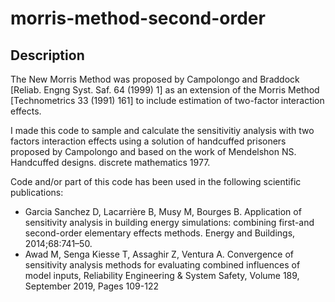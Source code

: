 # morris-method-second-order

## Description
The New Morris Method was proposed by Campolongo and Braddock [Reliab. Engng Syst. Saf. 64 (1999) 1] as an extension of the Morris Method [Technometrics 33 (1991) 161] to include estimation of two-factor interaction effects.

I made this code to sample and calculate the sensitivitiy analysis with two factors interaction effects using a solution of handcuffed prisoners proposed by Campolongo and based on the work of Mendelshon NS. Handcuffed designs. discrete mathematics 1977.

Code and/or part of this code has been used in the following scientific publications:

- Garcia Sanchez D, Lacarrière B, Musy M, Bourges B. Application of sensitivity analysis in building energy simulations: combining first-and second-order elementary effects methods. Energy and Buildings, 2014;68:741–50.
- Awad M, Senga Kiesse T, Assaghir Z, Ventura A. Convergence of sensitivity analysis methods for evaluating combined influences of model inputs, Reliability Engineering & System Safety, Volume 189, September 2019, Pages 109-122

